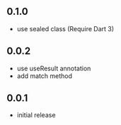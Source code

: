 ## 0.1.0

- use sealed class (Require Dart 3)

## 0.0.2

- use useResult annotation
- add match method

## 0.0.1

- initial release
